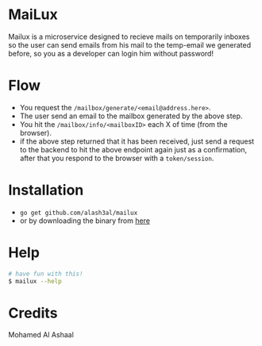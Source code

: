 MaiLux
=======
Mailux is a microservice designed to recieve mails on temporarily inboxes so the user can send emails from his mail to the temp-email we generated before, so you as a developer can login him without password!

Flow
=====
- You request the `/mailbox/generate/<email@address.here>`.
- The user send an email to the mailbox generated by the above step.
- You hit the `/mailbox/info/<mailboxID>` each X of time (from the browser).
- if the above step returned that it has been received, just send a request to the backend to hit the above endpoint again just as a confirmation, after that you respond to the browser with a `token/session`.

Installation
============
- `go get github.com/alash3al/mailux`
- or by downloading the binary from [here](https://github.com/alash3al/mailux/releases)

Help
====
```bash
# have fun with this!
$ mailux --help
```

Credits
=======
Mohamed Al Ashaal